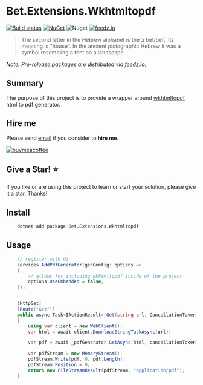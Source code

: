 # Bet.Extensions.Wkhtmltopdf

[![Build status](https://ci.appveyor.com/api/projects/status/53eor37h3tekdn4v?svg=true)](https://ci.appveyor.com/project/kdcllc/bet-extensions-wkhtmltopdf)
[![NuGet](https://img.shields.io/nuget/v/Bet.Extensions.Wkhtmltopdf.svg)](https://www.nuget.org/packages?q=Bet.Extensions.Wkhtmltopdf)
![Nuget](https://img.shields.io/nuget/dt/Bet.Extensions.Wkhtmltopdf)
[![feedz.io](https://img.shields.io/badge/endpoint.svg?url=https://f.feedz.io/kdcllc/bet-aspnetcore/shield/Bet.Extensions.Wkhtmltopdf/latest)](https://f.feedz.io/kdcllc/bet-aspnetcore/packages/Bet.Extensions.Wkhtmltopdf/latest/download)

> The second letter in the Hebrew alphabet is the ב bet/beit. Its meaning is "house". In the ancient pictographic Hebrew it was a symbol resembling a tent on a landscape.

_Note: Pre-release packages are distributed via [feedz.io](https://f.feedz.io/kdcllc/bet-aspnetcore/nuget/index.json)._

## Summary

The purpose of this project is to provide a wrapper around [wkhtmltopdf](https://wkhtmltopdf.org/) html to pdf generator.

## Hire me

Please send [email](mailto:kingdavidconsulting@gmail.com) if you consider to **hire me**.

[![buymeacoffee](https://www.buymeacoffee.com/assets/img/custom_images/orange_img.png)](https://www.buymeacoffee.com/vyve0og)

## Give a Star! :star:

If you like or are using this project to learn or start your solution, please give it a star. Thanks!

## Install

```bash
    dotnet add package Bet.Extensions.Wkhtmltopdf
```

## Usage

```csharp
    // register with di
    services.AddPdfGenerator(genConfig: options =>
    {
        // allows for including wkhtmltopdf inside of the project
        options.UseEmbedded = false;
    });


    [HttpGet]
    [Route("Get")]
    public async Task<IActionResult> Get(string url, CancellationToken cancellationToken)
    {
        using var client = new WebClient();
        var html = await client.DownloadStringTaskAsync(url);

        var pdf = await _pdfGenerator.GetAsync(html, cancellationToken);

        var pdfStream = new MemoryStream();
        pdfStream.Write(pdf, 0, pdf.Length);
        pdfStream.Position = 0;
        return new FileStreamResult(pdfStream, "application/pdf");
    }
```

